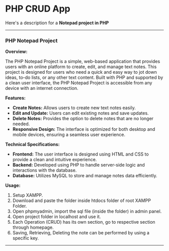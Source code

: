 
# PHP CRUD App

Here's a description for a **Notepad project in PHP**

---

### PHP Notepad Project

**Overview:**

The PHP Notepad Project is a simple, web-based application that provides users with an online platform to create, edit, and manage text notes. This project is designed for users who need a quick and easy way to jot down ideas, to-do lists, or any other text content. Built with PHP and supported by a clean user interface, the PHP Notepad Project is accessible from any device with an internet connection.

**Features:**
- **Create Notes:** Allows users to create new text notes easily.
- **Edit and Update:** Users can edit existing notes and save updates.
- **Delete Notes:** Provides the option to delete notes that are no longer needed.
- **Responsive Design:** The interface is optimized for both desktop and mobile devices, ensuring a seamless user experience.

**Technical Specifications:**
- **Frontend:** The user interface is designed using HTML and CSS to provide a clean and intuitive experience.
- **Backend:** Developed using PHP to handle server-side logic and interactions with the database.
- **Database:** Utilizes MySQL to store and manage notes data efficiently.

**Usage:**
1. Setup XAMPP.
2. Download and paste the folder inside htdocs folder of root XAMPP Folder.
3. Open phpmyadmin, import the sql file (inside the folder) in admin panel.
4. Open project folder in localhost and use it.
5. Each Operation (CRUD) has its own section, go to respective section through homepage.
6. Saving, Retrieving, Deleting the note can be performed by using a specific key.
---

